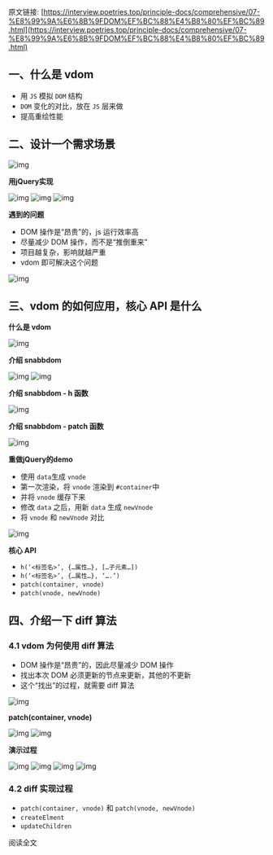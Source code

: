 原文链接: [https://interview.poetries.top/principle-docs/comprehensive/07-%E8%99%9A%E6%8B%9FDOM%EF%BC%88%E4%B8%80%EF%BC%89.html](https://interview.poetries.top/principle-docs/comprehensive/07-%E8%99%9A%E6%8B%9FDOM%EF%BC%88%E4%B8%80%EF%BC%89.html)

## 一、什么是 vdom

  * 用 `JS` 模拟 `DOM` 结构
  * `DOM` 变化的对比，放在 `JS` 层来做
  * 提高重绘性能

## 二、设计一个需求场景

![img](/images/s_poetries_work_gitee_2019_10_587.png)

**用jQuery实现**

![img](/images/s_poetries_work_gitee_2019_10_588.png)
![img](/images/s_poetries_work_gitee_2019_10_589.png)
![img](/images/s_poetries_work_gitee_2019_10_590.png)

**遇到的问题**

  * DOM 操作是“昂贵”的，js 运行效率高
  * 尽量减少 DOM 操作，而不是“推倒重来”
  * 项目越复杂，影响就越严重
  * vdom 即可解决这个问题

![img](/images/s_poetries_work_gitee_2019_10_591.png)

## 三、vdom 的如何应用，核心 API 是什么

**什么是 vdom**

![img](/images/s_poetries_work_gitee_2019_10_592.png)

**介绍 snabbdom**

![img](/images/s_poetries_work_gitee_2019_10_593.png)
![img](/images/s_poetries_work_gitee_2019_10_594.png)

**介绍 snabbdom - h 函数**

![img](/images/s_poetries_work_gitee_2019_10_595.png)

**介绍 snabbdom - patch 函数**

![img](/images/s_poetries_work_gitee_2019_10_596.png)

**重做jQuery的demo**

  * 使用 `data`生成 `vnode`
  * 第一次渲染，将 `vnode` 渲染到 `#container`中
  * 并将 `vnode` 缓存下来
  * 修改 `data` 之后，用新 `data` 生成 `newVnode`
  * 将 `vnode` 和 `newVnode` 对比

![img](/images/s_poetries_work_gitee_2019_10_597.png)

**核心 API**

  * `h(‘<标签名>’, {…属性…}, […子元素…])`
  * `h(‘<标签名>’, {…属性…}, ‘….’)`
  * `patch(container, vnode)`
  * `patch(vnode, newVnode)`

## 四、介绍一下 diff 算法

### 4.1 vdom 为何使用 diff 算法

  * DOM 操作是“昂贵”的，因此尽量减少 DOM 操作
  * 找出本次 DOM 必须更新的节点来更新，其他的不更新
  * 这个“找出”的过程，就需要 diff 算法

![img](/images/s_poetries_work_gitee_2019_10_598.png)

**patch(container, vnode)**

![img](/images/s_poetries_work_gitee_2019_10_599.png)
![img](/images/s_poetries_work_gitee_2019_10_600.png)

**演示过程**

![img](/images/s_poetries_work_gitee_2019_10_601.png)
![img](/images/s_poetries_work_gitee_2019_10_602.png)
![img](/images/s_poetries_work_gitee_2019_10_603.png)
![img](/images/s_poetries_work_gitee_2019_10_604.png)

### 4.2 diff 实现过程

  * `patch(container, vnode)` 和 `patch(vnode, newVnode)`
  * `createElment`
  * `updateChildren`

阅读全文

